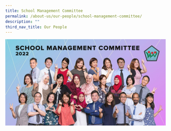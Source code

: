 ```yaml
---
title: School Management Committee
permalink: /about-us/our-people/school-management-committee/
description: ""
third_nav_title: Our People
---
```

![School Management Committee](/images/School%20Management%20Committee.jpeg)